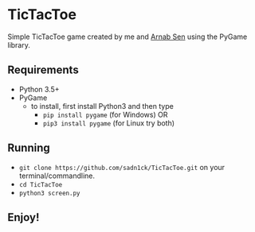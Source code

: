 # TicTacToe
Simple TicTacToe game created by me and [Arnab Sen](http://github.com/mr-daredevil) using the PyGame library.

## Requirements
* Python 3.5+
* PyGame
  * to install, first install Python3 and then type 
    * `pip install pygame` (for Windows) OR 
    * `pip3 install pygame` (for Linux try both)
 
## Running
 
* `git clone https://github.com/sadn1ck/TicTacToe.git` on your terminal/commandline.
* `cd TicTacToe`
* `python3 screen.py`


## Enjoy!
